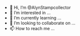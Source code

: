 - 👋 Hi, I’m @AlynStampcollector
- 👀 I’m interested in ...
- 🌱 I’m currently learning ...
- 💞️ I’m looking to collaborate on ...
- 📫 How to reach me ...

<!---
AlynStampcollector/AlynStampcollector is a ✨ special ✨ repository because its `README.md` (this file) appears on your GitHub profile.
You can click the Preview link to take a look at your changes.
--->
